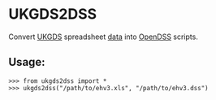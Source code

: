 # UKGDS2DSS

Convert [UKGDS][SEDG] spreadsheet [data][ukgds] into [OpenDSS][] scripts.

## Usage:

    >>> from ukgds2dss import *
    >>> ukgds2dss("/path/to/ehv3.xls", "/path/to/ehv3.dss")

[SEDG]: http://www.sedg.ac.uk/ukgds.htm
[ukgds]: https://github.com/sedg/ukgds
[OpenDSS]: http://smartgrid.epri.com/SimulationTool.aspx
